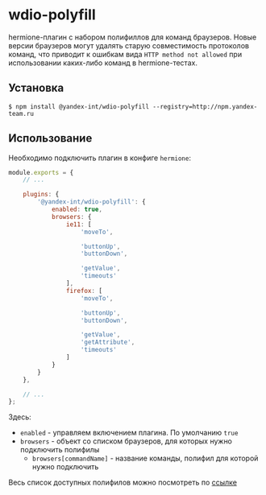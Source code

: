 # wdio-polyfill

hermione-плагин с набором полифиллов для команд браузеров. Новые версии браузеров могут удалять старую совместимость протоколов команд, что приводит к ошибкам вида `HTTP method not allowed` при использовании каких-либо команд в hermione-тестах.

## Установка

```
$ npm install @yandex-int/wdio-polyfill --registry=http://npm.yandex-team.ru
```

## Использование

Необходимо подключить плагин в конфиге `hermione`:

```js
module.exports = {
    // ...

    plugins: {
        '@yandex-int/wdio-polyfill': {
            enabled: true,
            browsers: {
                ie11: [
                    'moveTo',

                    'buttonUp',
                    'buttonDown',

                    'getValue',
                    'timeouts'
                ],
                firefox: [
                    'moveTo',

                    'buttonUp',
                    'buttonDown',

                    'getValue',
                    'getAttribute',
                    'timeouts'
                ]
            }
        }
    },

    // ...
};
```

Здесь:

- `enabled` - управляем включением плагина. По умолчанию `true`
- `browsers` - объект со списком браузеров, для которых нужно подключить полифилы
  - `browsers[commandName]` - название команды, полифил для которой нужно подключить

Весь список доступных полифилов можно посмотреть по [ссылке](lib/polyfills)

